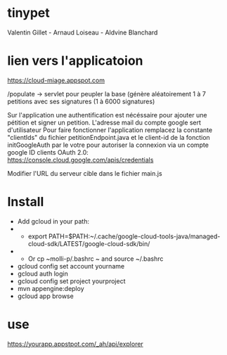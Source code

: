 # tinypet
Valentin Gillet - Arnaud Loiseau - Aldvine Blanchard

# lien vers l'applicatoion
https://cloud-miage.appspot.com

/populate -> servlet pour peupler la base (génère aléatoirement 1 à 7 petitions avec ses signatures (1 à 6000 signatures)

Sur l'application une authentification est nécéssaire pour ajouter une pétition et signer un petition. 
L'adresse mail du compte google sert d'utilisateur
Pour faire fonctionner l'application remplacez la constante "clientIds" du fichier petitionEndpoint.java et le client-id de la fonction initGoogleAuth par le votre pour autoriser la connexion via un compte google
ID clients OAuth 2.0: 
https://console.cloud.google.com/apis/credentials

Modifier l'URL du serveur cible dans le fichier main.js 


# Install

* Add gcloud in your path:
* * export PATH=$PATH:~/.cache/google-cloud-tools-java/managed-cloud-sdk/LATEST/google-cloud-sdk/bin/
* * Or cp ~molli-p/.bashrc ~ and source ~/.bashrc
* gcloud config set account yourname
* gcloud auth login
* gcloud config set project yourproject
* mvn appengine:deploy
* gcloud app browse

# use
https://yourapp.appstpot.com/_ah/api/explorer



